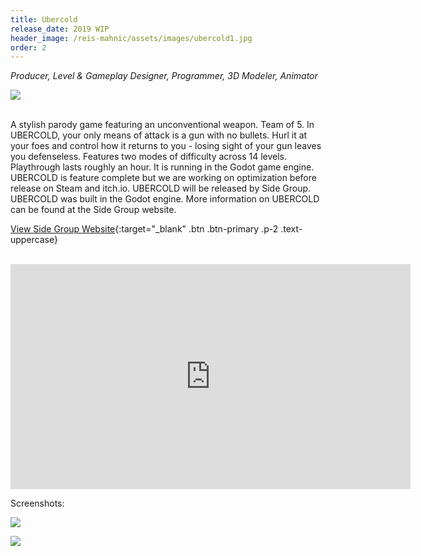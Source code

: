 ```yaml
---
title: Ubercold
release_date: 2019 WIP
header_image: /reis-mahnic/assets/images/ubercold1.jpg
order: 2
---
```

_Producer, Level & Gameplay Designer, Programmer, 3D Modeler, Animator_
<br>

![](/reis-mahnic/assets/images/ubercold4.jpg)

<br>
A stylish parody game featuring an unconventional weapon. Team of 5. In UBERCOLD, your only means of attack is a gun with no bullets. Hurl it at your foes and control how it returns to you - losing sight of your gun leaves you defenseless. Features two modes of difficulty across 14 levels. Playthrough lasts roughly an hour. It is running in the Godot game engine. UBERCOLD is feature complete but we are working on optimization before release on Steam and itch.io. UBERCOLD will be released by Side Group. UBERCOLD was built in the Godot engine. More information on UBERCOLD can be found at the Side Group website.

[View Side Group Website](https://sidegroupgames.com){:target="_blank" .btn .btn-primary .p-2 .text-uppercase}

<br>
<iframe title="vimeo-player" src="https://player.vimeo.com/video/296369486" width="640" height="360" frameborder="0" allowfullscreen></iframe>

Screenshots:

![](/reis-mahnic/assets/images/ubercold3.jpg)

![](/reis-mahnic/assets/images/ubercold2.jpg)
